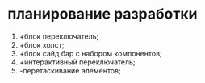 # планирование разработки

1. +блок переключатель;
2. +блок холст;
3. +блок сайд бар с набором компонентов;
4. +интерактивный переключатель;
5. -перетаскивание элементов;
